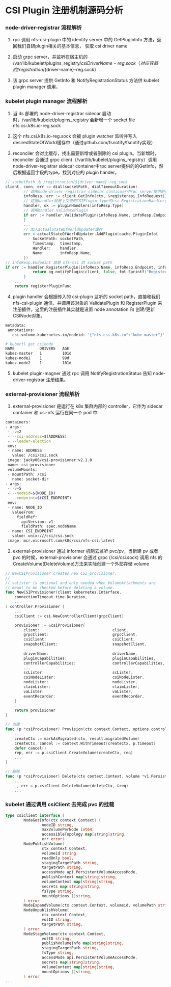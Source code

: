 # CSI Plugin 注册机制源码分析

### node-driver-registrar 流程解析

1. rpc 调用 nfs-csi-plugin 中的 identity server 中的 GetPluginInfo 方法，返回我们自研plugin相关的基本信息， 获取 csi driver name

2. 启动 grpc server，并监听在宿主机的 /var/lib/kubelet/plugins_registry/${csiDriverName}-reg.sock （对应容器的/registration/${driver-name}-reg.sock）

3. 该 grpc server 提供 GetInfo 和 NotifyRegistrationStatus 方法供 kubelet plugin manager 调用，

### kubelet plugin manager 流程解析

1. 当 ds 部署的 node-driver-registrar sidecar 启动时，/var/lib/kubelet/plugins_registry 会新增一个 socket file nfs.csi.k8s.io-reg.sock

2. 这个 nfs.csi.k8s.io-reg.sock 会被 plugin watcher 监听并写入desiredStateOfWorld缓存中（通过github.com/fsnotify/fsnotify实现）

3. reconciler 会对比缓存，找出需要新增或者删除的 csi plugin。当新增时，reconciler 会通过 grpc client（/var/lib/kubelet/plugins_registry）调用 node-driver-registrar sidecar container中rpc server提供的的GetInfo，然后根据返回字段的type，找到对应的 plugin hander，

```go
// socketPath 为 /registration/${driver-name}-reg.sock
client, conn, err := dial(socketPath, dialTimeoutDuration)
        // 调用node-driver-registrar sidecar container中rpc server提供的的GetInfo
        infoResp, err := client.GetInfo(ctx, &registerapi.InfoRequest{})
        // 这里handler就是上文说的CSIPlugin type的csi.RegistrationHandler{}对象
        handler, ok := pluginHandlers[infoResp.Type]
        // 调用handler.ValidatePlugin
        if err := handler.ValidatePlugin(infoResp.Name, infoResp.Endpoint, infoResp.SupportedVersions); err != nil {
        }
        ...
        // 加入actualStateOfWorldUpdater缓存
        err = actualStateOfWorldUpdater.AddPlugin(cache.PluginInfo{
            SocketPath: socketPath,
            Timestamp:  timestamp,
            Handler:    handler,
            Name:       infoResp.Name,
        })
// infoResp.Endpoint 就是 nfs-csi 的 socket path
if err := handler.RegisterPlugin(infoResp.Name, infoResp.Endpoint, infoResp.SupportedVersions); err != nil {
            return og.notifyPlugin(client, false, fmt.Sprintf("RegisterPlugin error -- plugin registration failed with err: %v", err))
        }
    ...
    return registerPluginFunc
```

4. plugin handler 会根据传入的 csi-plugin 监听的 socket path，直接和我们 nfs-csi-plugin 通信，并调用该对象的 ValidatePlugin 和 RegisterPlugin 来注册插件，这里的注册插件其实就是设置 node annotation 和 创建/更新CSINode对象。

```bash
metadata:
 annotations:
   csi.volume.kubernetes.io/nodeid: '{"nfs.csi.k8s.io":"kube-master"}'

# kubectl get csinode
NAME           DRIVERS   AGE
kubez-master   1         101d
kubez-node1    1         99d
kubez-node2    1         101d
```

5. kubelet plugin-magner 通过 rpc 调用 NotifyRegistrationStatus 告知 node-driver-registrar 注册结果。

### external-provisioner 流程解析

1. external-provisioner 是运行在 k8s 集群内部的 controller，它作为 sidecar container 和 csi-nfs 运行在同一个 pod 中.

```bash
containers:
- args:
 - -v=2
 - --csi-address=$(ADDRESS)
 - --leader-election
 env:
 - name: ADDRESS
   value: /csi/csi.sock
 image: jacky06/csi-provisioner:v2.1.0
 name: csi-provisioner
 volumeMounts:
 - mountPath: /csi
   name: socket-dir
- args:
 - -v=5
 - --nodeid=$(NODE_ID)
 - --endpoint=$(CSI_ENDPOINT)
 env:
 - name: NODE_ID
   valueFrom:
     fieldRef:
       apiVersion: v1
       fieldPath: spec.nodeName
 - name: CSI_ENDPOINT
   value: unix:///csi/csi.sock
 image: mcr.microsoft.com/k8s/csi/nfs-csi:latest
```

2. external-provisioner 通过 informer 机制去监听 pvc/pv，当新建 pv 或者 pvc 的时候，external-provisioner 会通过 grpc (/csi/csi.sock) 调用 nfs 的 CreateVolume(DeleteVolume)方法来实际创建一个外部存储 volume

```go
// NewCSIProvisioner creates new CSI provisioner.
//
// vaLister is optional and only needed when VolumeAttachments are
// meant to be checked before deleting a volume.
func NewCSIProvisioner(client kubernetes.Interface,
	connectionTimeout time.Duration,
	...
) controller.Provisioner {
    ...
	csiClient := csi.NewControllerClient(grpcClient)

	provisioner := &csiProvisioner{
		client:                                client,
		grpcClient:                            grpcClient,
		csiClient:                             csiClient,
		snapshotClient:                        snapshotClient,
		...
		driverName:                            driverName,
		pluginCapabilities:                    pluginCapabilities,
		controllerCapabilities:                controllerCapabilities,
        ...
		scLister:                              scLister,
		csiNodeLister:                         csiNodeLister,
		nodeLister:                            nodeLister,
		claimLister:                           claimLister,
		vaLister:                              vaLister,
		eventRecorder:                         eventRecorder,
	}
    ...
	return provisioner
}

// 创建
func (p *csiProvisioner) Provision(ctx context.Context, options controller.ProvisionOptions) (*v1.PersistentVolume, controller.ProvisioningState, error) {
    ...
	createCtx := markAsMigrated(ctx, result.migratedVolume)
	createCtx, cancel := context.WithTimeout(createCtx, p.timeout)
	defer cancel()
	rep, err := p.csiClient.CreateVolume(createCtx, req)
    ...
}

// 删除
func (p *csiProvisioner) Delete(ctx context.Context, volume *v1.PersistentVolume) error {
    ...
	_, err = p.csiClient.DeleteVolume(deleteCtx, &req)
    ...
```

### kubelet 通过调用 csiClient 去完成 pvc 的挂载

```go
type csiClient interface {
        NodeGetInfo(ctx context.Context) (
                nodeID string,
                maxVolumePerNode int64,
                accessibleTopology map[string]string,
                err error)
        NodePublishVolume(
                ctx context.Context,
                volumeid string,
                readOnly bool,
                stagingTargetPath string,
                targetPath string,
                accessMode api.PersistentVolumeAccessMode,
                publishContext map[string]string,
                volumeContext map[string]string,
                secrets map[string]string,
                fsType string,
                mountOptions []string,
        ) error
        NodeExpandVolume(ctx context.Context, volumeid, volumePath string, newSize resource.Quantity) (resource.Quantity, error)
        NodeUnpublishVolume(
                ctx context.Context,
                volID string,
                targetPath string,
        ) error
        NodeStageVolume(ctx context.Context,
                volID string,
                publishVolumeInfo map[string]string,
                stagingTargetPath string,
                fsType string,
                accessMode api.PersistentVolumeAccessMode,
                secrets map[string]string,
                volumeContext map[string]string,
                mountOptions []string,
        ) error
...
```
